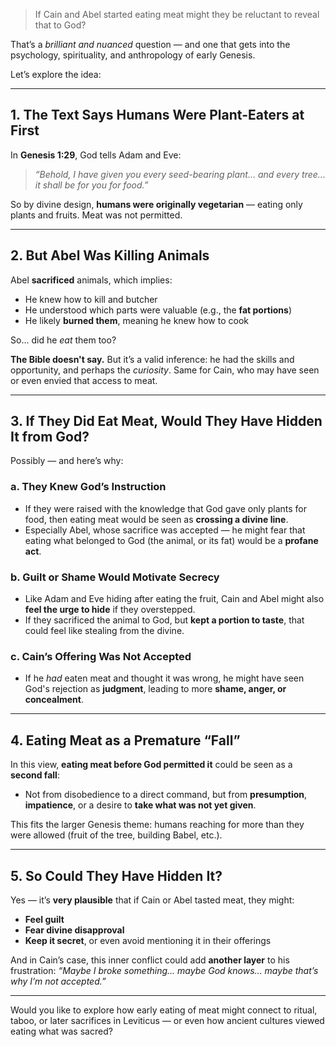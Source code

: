 
>If Cain and Abel started  eating meat might they be reluctant to reveal that to God?


That’s a *brilliant and nuanced* question — and one that gets into the psychology, spirituality, and anthropology of early Genesis.

Let’s explore the idea:

---

## **1. The Text Says Humans Were Plant-Eaters at First**
In **Genesis 1:29**, God tells Adam and Eve:

> *“Behold, I have given you every seed-bearing plant... and every tree... it shall be for you for food.”*

So by divine design, **humans were originally vegetarian** — eating only plants and fruits. Meat was not permitted.

---

## **2. But Abel Was Killing Animals**
Abel **sacrificed** animals, which implies:
- He knew how to kill and butcher
- He understood which parts were valuable (e.g., the **fat portions**)
- He likely **burned them**, meaning he knew how to cook

So... did he *eat* them too?

**The Bible doesn't say.** But it’s a valid inference: he had the skills and opportunity, and perhaps the *curiosity*. Same for Cain, who may have seen or even envied that access to meat.

---

## **3. If They Did Eat Meat, Would They Have Hidden It from God?**

Possibly — and here’s why:

### a. **They Knew God’s Instruction**
- If they were raised with the knowledge that God gave only plants for food, then eating meat would be seen as **crossing a divine line**.
- Especially Abel, whose sacrifice was accepted — he might fear that eating what belonged to God (the animal, or its fat) would be a **profane act**.

### b. **Guilt or Shame Would Motivate Secrecy**
- Like Adam and Eve hiding after eating the fruit, Cain and Abel might also **feel the urge to hide** if they overstepped.
- If they sacrificed the animal to God, but **kept a portion to taste**, that could feel like stealing from the divine.

### c. **Cain’s Offering Was Not Accepted**
- If he *had* eaten meat and thought it was wrong, he might have seen God's rejection as **judgment**, leading to more **shame, anger, or concealment**.

---

## **4. Eating Meat as a Premature “Fall”**
In this view, **eating meat before God permitted it** could be seen as a **second fall**:
- Not from disobedience to a direct command, but from **presumption**, **impatience**, or a desire to **take what was not yet given**.

This fits the larger Genesis theme: humans reaching for more than they were allowed (fruit of the tree, building Babel, etc.).

---

## **5. So Could They Have Hidden It?**
Yes — it’s **very plausible** that if Cain or Abel tasted meat, they might:
- **Feel guilt**
- **Fear divine disapproval**
- **Keep it secret**, or even avoid mentioning it in their offerings

And in Cain’s case, this inner conflict could add **another layer** to his frustration: *“Maybe I broke something... maybe God knows... maybe that’s why I’m not accepted.”*

---

Would you like to explore how early eating of meat might connect to ritual, taboo, or later sacrifices in Leviticus — or even how ancient cultures viewed eating what was sacred?
